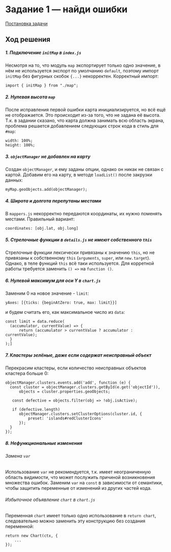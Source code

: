 # Задание 1 — найди ошибки
[Постановка задачи](https://github.com/yandex-shri-2018/entrance-task-1-2)

## Ход решения
##### 1. Подключение `initMap` в `index.js`
Несмотря на то, что модуль `map` экспортирует только одно значение, в нём не используется экспорт 
по умолчанию `default`, поэтому импорт `initMap` без фигурных скобок `{...}` некорректен. Корректный импорт:
```
import { initMap } from "./map";
```

##### 2. Нулевая высота `map`
После исправления первой ошибки карта инициализируется, но всё ещё не отображается. Это происходит из-за 
того, что не задана её высота. Т.к. в задании сказано, что карта должна занимать всю область экрана, проблема 
решается добавлением следующих строк кода в стиль для `#map`:
```
width: 100%;
height: 100%;
```

##### 3. `objectManager` не добавлен на карту
Создан `objectManager`, и ему заданы опции, однако он никак не связан с картой. Добавим его на карту, в
методе `loadList()` после закрузки данных:
```
myMap.geoObjects.add(objectManager);
```

##### 4. Широта и долгота перепутаны местами
В `mappers.js` некорректно передаются координаты, их нужно поменять местами. Правильный вариант:
```
coordinates: [obj.lat, obj.long]
```

##### 5. Стрелочные функции в `details.js` не имеют собственного `this`
Стрелочные функции лексически привязаны к значению `this`, но не привязаны к собственному `this` (`arguments`, `super`, или `new.target`). Однако, в теле функций `this` 
всё таки используется. Для корретной работы требуется заменить `() =>` на `function ()`.

##### 6. Нулевой максимум для оси Y в `chart.js`
Заменим 0 на новое значение - `limit`:
```
yAxes: [{ticks: {beginAtZero: true, max: limit}}]
```
и будем считать его, как максимальное число из `data`:
```
const limit = data.reduce(
  (accumulator, currentValue) => {
      return (accumulator > currentValue ? accumulator : currentValue);
  }
);]
```

##### 7. Кластеры зелёные, даже если содержат неисправный объект
Перекрасим кластеры, если количество неисправных объектов кластера больше 0:
```
objectManager.clusters.events.add('add', function (e) {
  const cluster = objectManager.clusters.getById(e.get('objectId')),
      objects = cluster.properties.geoObjects;
      
   const defective = objects.filter(obj => !obj.isActive);
   
   if (defective.length) 
      objectManager.clusters.setClusterOptions(cluster.id, {
          preset: 'islands#redClusterIcons'
      });
  }
});
```
##### 8. Нефункциональные изменения

###### Замена `var`
Использование `var` не рекомендуется, т.к. имеет неограниченную область видимости, что
может послужить причиной возникновения множества ошибок. Заменим `var` на `const` в 
зависимости от семантики, чтобы защитить переменные от изменений из других частей кода.

###### Избыточное объявление `chart` в `chart.js`
Переменная `chart` имеет только одно использование в `return chart`, следовательно
можно заменить эту конструкцию без создания переменной:
```
return new Chart(ctx, {
    ...
});
```